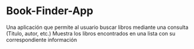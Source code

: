 # Book-Finder-App
Una aplicación que permite al usuario buscar libros mediante una consulta (Titulo, autor, etc.) Muestra los libros encontrados en una lista con su correspondiente información
